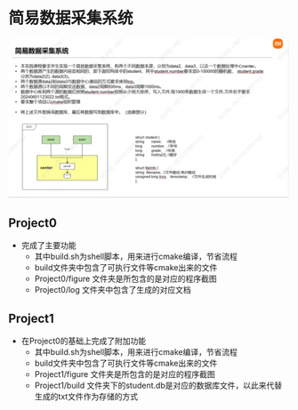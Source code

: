 # 简易数据采集系统
![alt text](简易数据采集系统.png)

## Project0
 - 完成了主要功能
    - 其中build.sh为shell脚本，用来进行cmake编译，节省流程
    - build文件夹中包含了可执行文件等cmake出来的文件
    - Project0/figure 文件夹是所包含的是对应的程序截图
    - Project0/log 文件夹中包含了生成的对应文档
## Project1
 - 在Project0的基础上完成了附加功能
    - 其中build.sh为shell脚本，用来进行cmake编译，节省流程
    - build文件夹中包含了可执行文件等cmake出来的文件
    - Project1/figure 文件夹是所包含的是对应的程序截图
    - Project1/build 文件夹下的student.db是对应的数据库文件，以此来代替生成的txt文件作为存储的方式


